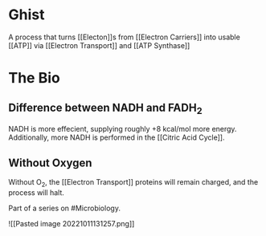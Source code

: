 # Ghist
A process that turns [[Electon]]s from [[Electron Carriers]] into usable [[ATP]] via [[Electron Transport]] and [[ATP Synthase]]

# The Bio

## Difference between NADH and FADH$_2$
NADH is more effecient, supplying roughly +8 kcal/mol more energy. Additionally, more NADH is performed in the [[Citric Acid Cycle]].

## Without Oxygen
Without O$_2$, the [[Electron Transport]] proteins will remain charged, and the process will halt.

Part of a series on #Microbiology.

![[Pasted image 20221011131257.png]]
